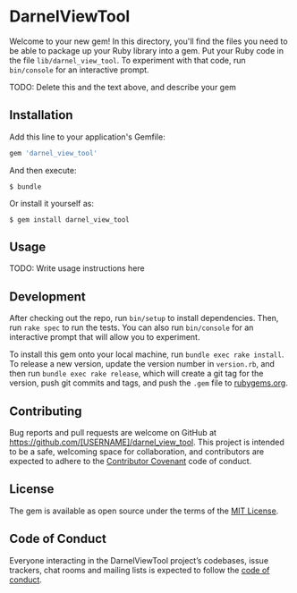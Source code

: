 # DarnelViewTool

Welcome to your new gem! In this directory, you'll find the files you need to be able to package up your Ruby library into a gem. Put your Ruby code in the file `lib/darnel_view_tool`. To experiment with that code, run `bin/console` for an interactive prompt.

TODO: Delete this and the text above, and describe your gem

## Installation

Add this line to your application's Gemfile:

```ruby
gem 'darnel_view_tool'
```

And then execute:

    $ bundle

Or install it yourself as:

    $ gem install darnel_view_tool

## Usage

TODO: Write usage instructions here

## Development

After checking out the repo, run `bin/setup` to install dependencies. Then, run `rake spec` to run the tests. You can also run `bin/console` for an interactive prompt that will allow you to experiment.

To install this gem onto your local machine, run `bundle exec rake install`. To release a new version, update the version number in `version.rb`, and then run `bundle exec rake release`, which will create a git tag for the version, push git commits and tags, and push the `.gem` file to [rubygems.org](https://rubygems.org).

## Contributing

Bug reports and pull requests are welcome on GitHub at https://github.com/[USERNAME]/darnel_view_tool. This project is intended to be a safe, welcoming space for collaboration, and contributors are expected to adhere to the [Contributor Covenant](http://contributor-covenant.org) code of conduct.

## License

The gem is available as open source under the terms of the [MIT License](https://opensource.org/licenses/MIT).

## Code of Conduct

Everyone interacting in the DarnelViewTool project’s codebases, issue trackers, chat rooms and mailing lists is expected to follow the [code of conduct](https://github.com/[USERNAME]/darnel_view_tool/blob/master/CODE_OF_CONDUCT.md).
